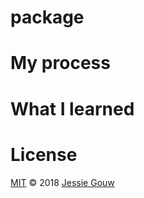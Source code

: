 # package

# My process

# What I learned

# License
[MIT](https://github.com/jessiegouw/package/blob/master/LICENSE) © 2018 [Jessie Gouw](https://github.com/jessiegouw)
